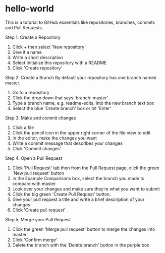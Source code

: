 # hello-world
This is a tutorial to GitHub essentials like repositories, branches, commits and Pull Requests.

Step 1. Create a Repository
1. Click + then select 'New repository'
2. Give it a name
3. Write a short description
4. Select Initialize this repository with a README
5. Click 'Create repository'

Step 2. Create a Branch
By default your repository has one branch named master.
1. Go to a repository
2. Click the drop down that says 'branch: master'
3. Type a branch name, e.g. readme-edits, into the new branch text box
4. Select the blue 'Create branch' box or hit 'Enter'

Step 3. Make and commit changes
1. Click a file
2. Click the  pencil icon in the upper right corner of the file view to edit
3. In the editor, make the changes you want
4. Write a commit message that describes your changes
5. Click 'Commit changes'

Step 4. Open a Pull Request
1. Click 'Pull Request' tab then from the Pull Request page, click the green 'New pull request' button
2. In the Example Comparisons box, select the branch you made to compare with master
3. Look over your changes and make sure they’re what you want to submit
4. Click the big green 'Create Pull Request' button.
5. Give your pull request a title and write a brief description of your changes
6. Click 'Create pull request'

Step 5. Merge your Pull Request
1. Click the green 'Merge pull request' button to merge the changes into master
2. Click 'Confirm merge'
3. Delete the branch with the 'Delete branch' button in the purple box
